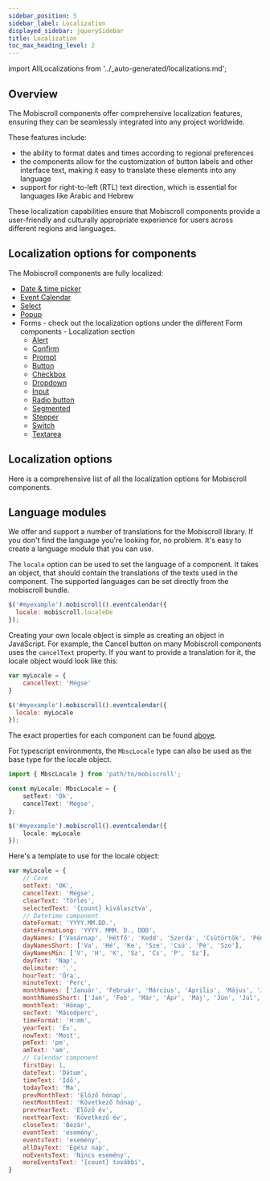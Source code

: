 ```yaml
---
sidebar_position: 5
sidebar_label: Localization
displayed_sidebar: jquerySidebar
title: Localization
toc_max_heading_level: 2
---
```


import AllLocalizations from '../_auto-generated/localizations.md';

## Overview

The Mobiscroll components offer comprehensive localization features, ensuring they can be seamlessly integrated into any project worldwide.

These features include:
- the ability to format dates and times according to regional preferences
- the components allow for the customization of button labels and other interface text, making it easy to translate these elements into any language
- support for right-to-left (RTL) text direction, which is essential for languages like Arabic and Hebrew

These localization capabilities ensure that Mobiscroll components provide a user-friendly and culturally appropriate experience for users across different regions and languages.

## Localization options for components

The Mobiscroll components are fully localized:
- [Date & time picker](/jquery/datepicker/api#localization)
- [Event Calendar](/jquery/eventcalendar/api#localization)
- [Select](/jquery/select/api#localization)
- [Popup](/jquery/popup/api#localization)
- Forms - check out the localization options under the different Form components - Localization section
  - [Alert](/jquery/notifications/alert#localization)
  - [Confirm](/jquery/notifications/confirm#localization)
  - [Prompt](/jquery/notifications/prompt#localization)
  - [Button](/jquery/forms/button#localization)
  - [Checkbox](/jquery/forms/checkbox#localization)
  - [Dropdown](/jquery/forms/dropdown#localization)
  - [Input](/jquery/forms/input#localization)
  - [Radio button](/jquery/forms/radio#localization)
  - [Segmented](/jquery/forms/segmented#localization)
  - [Stepper](/jquery/forms/stepper#localization)
  - [Switch](/jquery/forms/switch#localization)
  - [Textarea](/jquery/forms/textarea#localization)

## Localization options

Here is a comprehensive list of all the localization options for Mobiscroll components.

<div className="option-list">

<AllLocalizations />

</div>

## Language modules

We offer and support a number of translations for the Mobiscroll library. If you don't find the language you're looking for, no problem. It's easy to create a language module that you can use.

The `locale` option can be used to set the language of a component. It takes an object, that should contain the translations of the texts used in the component. The supported languages can be set directly from the mobiscroll bundle.

```javascript title='Locale option usage'
$('#myexample').mobiscroll().eventcalendar({
  locale: mobiscroll.localeDe
});
```

Creating your own locale object is simple as creating an object in JavaScript. For example, the Cancel button on many Mobiscroll components uses the `cancelText` property. If you want to provide a translation for it, the locale object would look like this:

```javascript title='Creating a locale object'
var myLocale = {
    cancelText: 'Mégse'
}

$('#myexample').mobiscroll().eventcalendar({
  locale: myLocale
});
```

The exact properties for each component can be found [above](#localization-options-for-components).

For typescript environments, the `MbscLocale` type can also be used as the base type for the locale object.

```ts title='Example with types'
import { MbscLocale } from 'path/to/mobiscroll';

const myLocale: MbscLocale = {
    setText: 'Ok',
    cancelText: 'Mégse',
};

$('#myexample').mobiscroll().eventcalendar({
    locale: myLocale
});
```

Here's a template to use for the locale object:

```javascript title='Template'
var myLocale = {
    // Core
    setText: 'OK',
    cancelText: 'Mégse',
    clearText: 'Törlés',
    selectedText: '{count} kiválasztva',
    // Datetime component
    dateFormat: 'YYYY.MM.DD.',
    dateFormatLong: 'YYYY. MMM. D., DDD',
    dayNames: ['Vasárnap', 'Hétfő', 'Kedd', 'Szerda', 'Csütörtök', 'Péntek', 'Szombat'],
    dayNamesShort: ['Va', 'Hé', 'Ke', 'Sze', 'Csü', 'Pé', 'Szo'],
    dayNamesMin: ['V', 'H', 'K', 'Sz', 'Cs', 'P', 'Sz'],
    dayText: 'Nap',
    delimiter: '.',
    hourText: 'Óra',
    minuteText: 'Perc',
    monthNames: ['Január', 'Február', 'Március', 'Április', 'Május', 'Június', 'Július', 'Augusztus', 'Szeptember', 'Október', 'November', 'December'],
    monthNamesShort: ['Jan', 'Feb', 'Már', 'Ápr', 'Máj', 'Jún', 'Júl', 'Aug', 'Szep', 'Okt', 'Nov', 'Dec'],
    monthText: 'Hónap',
    secText: 'Másodperc',
    timeFormat: 'H:mm',
    yearText: 'Év',
    nowText: 'Most',
    pmText: 'pm',
    amText: 'am',
    // Calendar component
    firstDay: 1,
    dateText: 'Dátum',
    timeText: 'Idő',
    todayText: 'Ma',
    prevMonthText: 'Előző hónap',
    nextMonthText: 'Következő hónap',
    prevYearText: 'Előző év',
    nextYearText: 'Következő év',
    closeText: 'Bezár',
    eventText: 'esemény',
    eventsText: 'esemény',
    allDayText: 'Egész nap',
    noEventsText: 'Nincs esemény',
    moreEventsText: '{count} további',
}
```